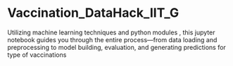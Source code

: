 # Vaccination_DataHack_IIT_G

Utilizing machine learning techniques and python modules ,  this jupyter notebook guides you through the entire process—from data loading and preprocessing to model building, evaluation, and generating predictions for type of vaccinations
